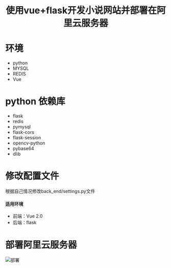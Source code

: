 # <p align="center">使用vue+flask开发小说网站并部署在阿里云服务器<p>
  
# 环境
  * python
  * MYSQL
  * REDIS
  * Vue
# python 依赖库
  * flask
  * redis
  * pymysql
  * flask-cors
  * flask-session
  * opencv-python
  * pybase64
  * dlib
# 修改配置文件
  根据自己情况修改back_end/settings.py文件
  
  #### 适用环境
  * 前端：Vue 2.0
  * 后端：flask
# 部署阿里云服务器
  ![部署](https://s3.bmp.ovh/imgs/2022/02/91b199305298dbaa.png "nginx配置")

